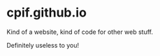 # cpif.github.io
 
Kind of a website, kind of code for other web stuff. 

Definitely useless to you!
